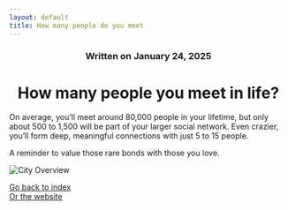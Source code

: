 ```yaml
---
layout: default
title: How many people do you meet
---
```

### <center>Written on January 24, 2025</center>

# <center> How many people you meet in life? </center>  

On average, you’ll meet around 80,000 people in your lifetime, but only about 500 to 1,500 will be part of your larger social network. Even crazier, you’ll form deep, meaningful connections with just 5 to 15 people.  

A reminder to value those rare bonds with those you love.  

![City Overview](https://images.guns.lol/HWjrx.jpg)

[Go back to index](./blog-index.md)  
[Or the website](https://17hoodies.github.io/fonzi/index.html)  
